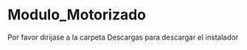 Modulo_Motorizado
=================

Por favor dirijase a la carpeta Descargas para descargar el instalador 